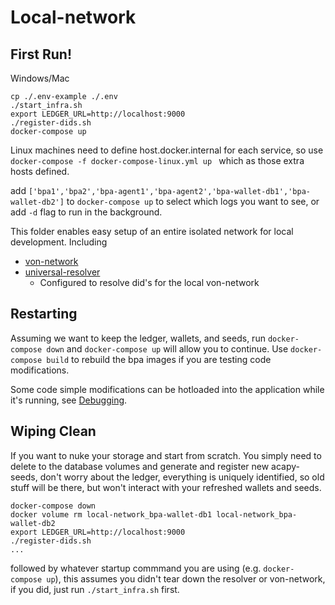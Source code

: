 # Local-network


## First Run!
Windows/Mac
```
cp ./.env-example ./.env
./start_infra.sh
export LEDGER_URL=http://localhost:9000
./register-dids.sh
docker-compose up 
```

Linux machines need to define host.docker.internal for each service, so use `docker-compose -f docker-compose-linux.yml up ` which as those extra hosts defined. 

add `['bpa1','bpa2','bpa-agent1','bpa-agent2','bpa-wallet-db1','bpa-wallet-db2']` to `docker-compose up` to  select which logs you want to see, or add `-d` flag to run in the background. 


This folder enables easy setup of an entire isolated network for local development. Including

 - [von-network](https://github.com/bcgov/von-network)
 - [universal-resolver](https://github.com/decentralized-identity/universal-resolver)
    - Configured to resolve did's for the local von-network

## Restarting 
  Assuming we want to keep the ledger, wallets, and seeds, run `docker-compose down` and `docker-compose up` will allow you to continue. Use `docker-compose build` to rebuild the bpa images if you are testing code modifications. 

  Some code simple modifications can be hotloaded into the application while it's running, see [Debugging](../DEBUGGING.md). 

## Wiping Clean

  If you want to nuke your storage and start from scratch. You simply need to delete to the database volumes and generate and register new acapy-seeds, don't worry about the ledger, everything is uniquely identified, so old stuff will be there, but won't interact with your refreshed wallets and seeds. 

  ```
  docker-compose down 
  docker volume rm local-network_bpa-wallet-db1 local-network_bpa-wallet-db2
  export LEDGER_URL=http://localhost:9000
  ./register-dids.sh
  ...
  ``` 
  followed by whatever startup commmand you are using (e.g. `docker-compose up`), this assumes you didn't tear down the resolver or von-network, if you did, just run `./start_infra.sh` first.
  